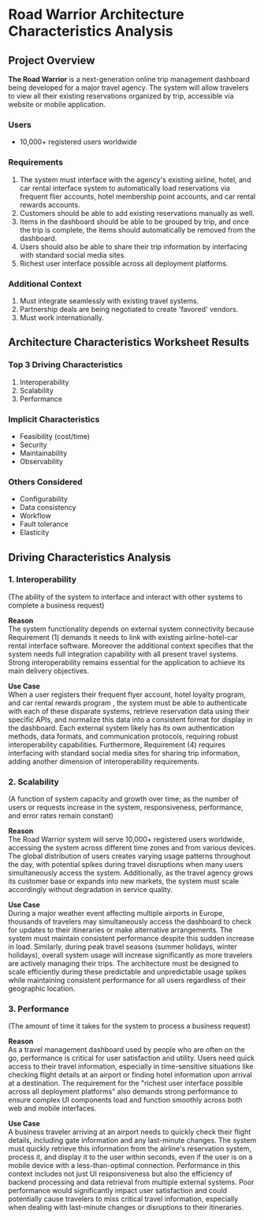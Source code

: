 # Road Warrior Architecture Characteristics Analysis

## Project Overview
**The Road Warrior** is a next-generation online trip management dashboard being developed for a major travel agency. The system will allow travelers to view all their existing reservations organized by trip, accessible via website or mobile application.

### Users
- 10,000+ registered users worldwide

### Requirements
1. The system must interface with the agency's existing airline, hotel, and car rental interface system to automatically load reservations via frequent flier accounts, hotel membership point accounts, and car rental rewards accounts.
2. Customers should be able to add existing reservations manually as well.
3. Items in the dashboard should be able to be grouped by trip, and once the trip is complete, the items should automatically be removed from the dashboard.
4. Users should also be able to share their trip information by interfacing with standard social media sites.
5. Richest user interface possible across all deployment platforms.

### Additional Context
1. Must integrate seamlessly with existing travel systems.
2. Partnership deals are being negotiated to create 'favored' vendors.
3. Must work internationally.

## Architecture Characteristics Worksheet Results

### Top 3 Driving Characteristics
1. Interoperability
2. Scalability
3. Performance

### Implicit Characteristics
- Feasibility (cost/time)
- Security
- Maintainability
- Observability

### Others Considered
- Configurability
- Data consistency
- Workflow
- Fault tolerance
- Elasticity

## Driving Characteristics Analysis

### 1. Interoperability
(The ability of the system to interface and interact with other systems to complete a business request)

**Reason**  
The system functionality depends on external system connectivity because Requirement (1) demands it needs to link with existing airline-hotel-car rental interface software. Moreover the additional context specifies that the system needs full integration capability with all present travel systems. Strong interoperability remains essential for the application to achieve its main delivery objectives.

**Use Case**  
When a user registers their frequent flyer account, hotel loyalty program, and car rental rewards program , the system must be able to authenticate with each of these disparate systems, retrieve reservation data using their specific APIs, and normalize this data into a consistent format for display in the dashboard. Each external system likely has its own authentication methods, data formats, and communication protocols, requiring robust interoperability capabilities. Furthermore, Requirement (4) requires interfacing with standard social media sites for sharing trip information, adding another dimension of interoperability requirements.

### 2. Scalability
(A function of system capacity and growth over time; as the number of users or requests increase in the system, responsiveness, performance, and error rates remain constant)

**Reason**  
The Road Warrior system will serve 10,000+ registered users worldwide, accessing the system across different time zones and from various devices. The global distribution of users creates varying usage patterns throughout the day, with potential spikes during travel disruptions when many users simultaneously access the system. Additionally, as the travel agency grows its customer base or expands into new markets, the system must scale accordingly without degradation in service quality.

**Use Case**  
During a major weather event affecting multiple airports in Europe, thousands of travelers may simultaneously access the dashboard to check for updates to their itineraries or make alternative arrangements. The system must maintain consistent performance despite this sudden increase in load. Similarly, during peak travel seasons (summer holidays, winter holidays), overall system usage will increase significantly as more travelers are actively managing their trips. The architecture must be designed to scale efficiently during these predictable and unpredictable usage spikes while maintaining consistent performance for all users regardless of their geographic location.

### 3. Performance
(The amount of time it takes for the system to process a business request)

**Reason**  
As a travel management dashboard used by people who are often on the go, performance is critical for user satisfaction and utility. Users need quick access to their travel information, especially in time-sensitive situations like checking flight details at an airport or finding hotel information upon arrival at a destination. The requirement for the "richest user interface possible across all deployment platforms" also demands strong performance to ensure complex UI components load and function smoothly across both web and mobile interfaces.

**Use Case**  
A business traveler arriving at an airport needs to quickly check their flight details, including gate information and any last-minute changes. The system must quickly retrieve this information from the airline's reservation system, process it, and display it to the user within seconds, even if the user is on a mobile device with a less-than-optimal connection. Performance in this context includes not just UI responsiveness but also the efficiency of backend processing and data retrieval from multiple external systems. Poor performance would significantly impact user satisfaction and could potentially cause travelers to miss critical travel information, especially when dealing with last-minute changes or disruptions to their itineraries.

